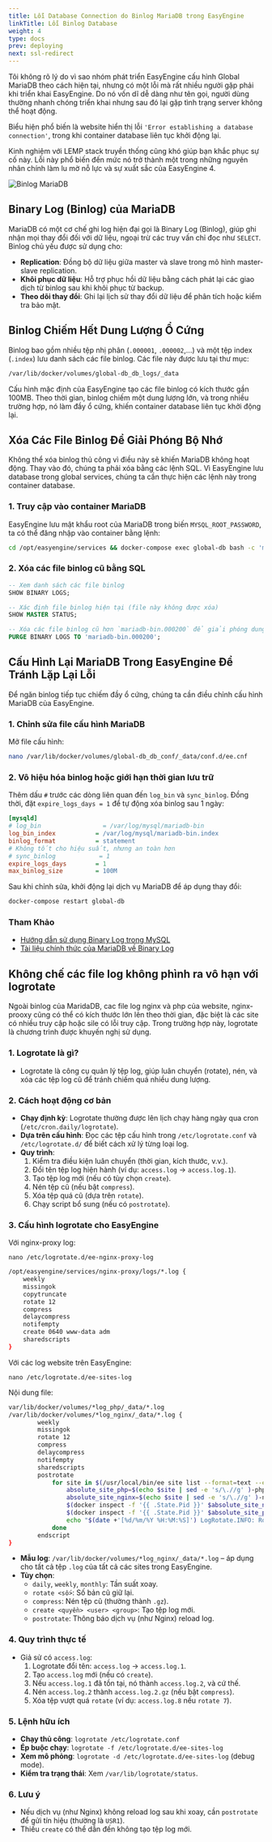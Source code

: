 ```yaml
---
title: Lỗi Database Connection do Binlog MariaDB trong EasyEngine
linkTitle: Lỗi Binlog Database
weight: 4
type: docs
prev: deploying
next: ssl-redirect
---
```


Tôi không rõ lý do vì sao nhóm phát triển EasyEngine cấu hình Global MariaDB theo cách hiện tại, nhưng có một lỗi mà rất nhiều người gặp phải khi triển khai EasyEngine. Do nó vốn dĩ dễ dàng như tên gọi, người dùng thường nhanh chóng triển khai nhưng sau đó lại gặp tình trạng server không thể hoạt động.  

Biểu hiện phổ biến là website hiển thị lỗi `'Error establishing a database connection'`, trong khi container database liên tục khởi động lại.  

Kinh nghiệm với LEMP stack truyền thống cũng khó giúp bạn khắc phục sự cố này. Lỗi này phổ biến đến mức nó trở thành một trong những nguyên nhân chính làm lu mờ nỗ lực và sự xuất sắc của EasyEngine 4.  

![Binlog MariaDB](/images/binlog-mariadb.svg)

## Binary Log (Binlog) của MariaDB  

MariaDB có một cơ chế ghi log hiện đại gọi là Binary Log (Binlog), giúp ghi nhận mọi thay đổi đối với dữ liệu, ngoại trừ các truy vấn chỉ đọc như `SELECT`. Binlog chủ yếu được sử dụng cho:  

- **Replication**: Đồng bộ dữ liệu giữa master và slave trong mô hình master-slave replication.  
- **Khôi phục dữ liệu**: Hỗ trợ phục hồi dữ liệu bằng cách phát lại các giao dịch từ binlog sau khi khôi phục từ backup.  
- **Theo dõi thay đổi**: Ghi lại lịch sử thay đổi dữ liệu để phân tích hoặc kiểm tra bảo mật.  

## Binlog Chiếm Hết Dung Lượng Ổ Cứng  

Binlog bao gồm nhiều tệp nhị phân (`.000001`, `.000002`,...) và một tệp index (`.index`) lưu danh sách các file binlog. Các file này được lưu tại thư mục:  

```bash
/var/lib/docker/volumes/global-db_db_logs/_data
```  

Cấu hình mặc định của EasyEngine tạo các file binlog có kích thước gần 100MB. Theo thời gian, binlog chiếm một dung lượng lớn, và trong nhiều trường hợp, nó làm đầy ổ cứng, khiến container database liên tục khởi động lại.  

## Xóa Các File Binlog Để Giải Phóng Bộ Nhớ  

Không thể xóa binlog thủ công vì điều này sẽ khiến MariaDB không hoạt động. Thay vào đó, chúng ta phải xóa bằng các lệnh SQL. Vì EasyEngine lưu database trong global services, chúng ta cần thực hiện các lệnh này trong container database.  

### 1. Truy cập vào container MariaDB  

EasyEngine lưu mật khẩu root của MariaDB trong biến `MYSQL_ROOT_PASSWORD`, ta có thể đăng nhập vào container bằng lệnh:  

```bash
cd /opt/easyengine/services && docker-compose exec global-db bash -c 'mysql -uroot -p${MYSQL_ROOT_PASSWORD}'
```  

### 2. Xóa các file binlog cũ bằng SQL  

```sql
-- Xem danh sách các file binlog
SHOW BINARY LOGS;  

-- Xác định file binlog hiện tại (file này không được xóa)
SHOW MASTER STATUS;  

-- Xóa các file binlog cũ hơn `mariadb-bin.000200` để giải phóng dung lượng
PURGE BINARY LOGS TO 'mariadb-bin.000200';  
```  

## Cấu Hình Lại MariaDB Trong EasyEngine Để Tránh Lặp Lại Lỗi  

Để ngăn binlog tiếp tục chiếm đầy ổ cứng, chúng ta cần điều chỉnh cấu hình MariaDB của EasyEngine.  

### 1. Chỉnh sửa file cấu hình MariaDB  

Mở file cấu hình:  

```bash
nano /var/lib/docker/volumes/global-db_db_conf/_data/conf.d/ee.cnf
```  

### 2. Vô hiệu hóa binlog hoặc giới hạn thời gian lưu trữ  

Thêm dấu `#` trước các dòng liên quan đến `log_bin` và `sync_binlog`. Đồng thời, đặt `expire_logs_days = 1` để tự động xóa binlog sau 1 ngày:  

```ini
[mysqld]
# log_bin                 = /var/log/mysql/mariadb-bin
log_bin_index           = /var/log/mysql/mariadb-bin.index
binlog_format           = statement
# Không tốt cho hiệu suất, nhưng an toàn hơn
# sync_binlog            = 1
expire_logs_days        = 1
max_binlog_size         = 100M
```  

Sau khi chỉnh sửa, khởi động lại dịch vụ MariaDB để áp dụng thay đổi:  

```bash
docker-compose restart global-db
```  

### Tham Khảo  

- [Hướng dẫn sử dụng Binary Log trong MySQL](https://snapshooter.com/learn/mysql/enable-and-use-binary-log-mysql)  
- [Tài liệu chính thức của MariaDB về Binary Log](https://mariadb.com/kb/en/binary-log/)  

## Không chế các file log không phình ra vô hạn với logrotate

Ngoài binlog của MaridaDB, cac file log nginx và php của website, nginx-prooxy cũng có thể có kích thước lớn lên theo thời gian, đặc biệt là các site có nhiều truy cập hoặc sile có lỗi truy cập. Trong trường hợp này, logrotate là chương trình được khuyến nghị sử dụng.

### 1. Logrotate là gì?
- Logrotate là công cụ quản lý tệp log, giúp luân chuyển (rotate), nén, và xóa các tệp log cũ để tránh chiếm quá nhiều dung lượng.


### 2. Cách hoạt động cơ bản
- **Chạy định kỳ**: Logrotate thường được lên lịch chạy hàng ngày qua cron (`/etc/cron.daily/logrotate`).
- **Dựa trên cấu hình**: Đọc các tệp cấu hình trong `/etc/logrotate.conf` và `/etc/logrotate.d/` để biết cách xử lý từng loại log.
- **Quy trình**:
  1. Kiểm tra điều kiện luân chuyển (thời gian, kích thước, v.v.).
  2. Đổi tên tệp log hiện hành (ví dụ: `access.log` → `access.log.1`).
  3. Tạo tệp log mới (nếu có tùy chọn `create`).
  4. Nén tệp cũ (nếu bật `compress`).
  5. Xóa tệp quá cũ (dựa trên `rotate`).
  6. Chạy script bổ sung (nếu có `postrotate`).


### 3. Cấu hình logrotate cho EasyEngine

Với nginx-proxy log:

```
nano /etc/logrotate.d/ee-nginx-proxy-log
```

```bash {filename="~/etc/logrotate.d/ee-nginx-proxy-log"}
/opt/easyengine/services/nginx-proxy/logs/*.log {
    weekly
    missingok
    copytruncate
    rotate 12
    compress
    delaycompress
    notifempty
    create 0640 www-data adm
    sharedscripts
}
```
Với các log website trên EasyEngine:

```
nano /etc/logrotate.d/ee-sites-log
```

Nội dung file:

```bash {filename="~/etc/logrotate.d/ee-sites-log"}
var/lib/docker/volumes/*log_php/_data/*.log                                                                                                                          >
/var/lib/docker/volumes/*log_nginx/_data/*.log {
        weekly
        missingok
        rotate 12
        compress
        delaycompress
        notifempty
        sharedscripts
        postrotate
            for site in $(/usr/local/bin/ee site list --format=text --enabled); do
                absolute_site_php=$(echo $site | sed -e 's/\.//g' )-php-1
                absolute_site_nginx=$(echo $site | sed -e 's/\.//g' )-nginx-1
                $(docker inspect -f '{{ .State.Pid }}' $absolute_site_nginx | xargs kill -USR1) || echo "ok"
                $(docker inspect -f '{{ .State.Pid }}' $absolute_site_php | xargs kill -USR1) || echo "ok"
                echo "$(date +'[%d/%m/%Y %H:%M:%S]') LogRotate.INFO: Rotated logs for $site" >> /opt/easyengine/logs/ee.log
            done
        endscript
}
```

- **Mẫu log**: `/var/lib/docker/volumes/*log_nginx/_data/*.log` – áp dụng cho tất cả tệp `.log` của tất cả các sites trong EasyEngine.
- **Tùy chọn**:
  - `daily`, `weekly`, `monthly`: Tần suất xoay.
  - `rotate <số>`: Số bản cũ giữ lại.
  - `compress`: Nén tệp cũ (thường thành `.gz`).
  - `create <quyền> <user> <group>`: Tạo tệp log mới.
  - `postrotate`: Thông báo dịch vụ (như Nginx) reload log.


### 4. Quy trình thực tế
- Giả sử có `access.log`:
  1. Logrotate đổi tên: `access.log` → `access.log.1`.
  2. Tạo `access.log` mới (nếu có `create`).
  3. Nếu `access.log.1` đã tồn tại, nó thành `access.log.2`, và cứ thế.
  4. Nén `access.log.2` thành `access.log.2.gz` (nếu bật `compress`).
  5. Xóa tệp vượt quá `rotate` (ví dụ: `access.log.8` nếu `rotate 7`).


### 5. Lệnh hữu ích
- **Chạy thủ công**: `logrotate /etc/logrotate.conf`
- **Ép buộc chạy**: `logrotate -f /etc/logrotate.d/ee-sites-log`
- **Xem mô phỏng**: `logrotate -d /etc/logrotate.d/ee-sites-log` (debug mode).
- **Kiểm tra trạng thái**: Xem `/var/lib/logrotate/status`.


### 6. Lưu ý
- Nếu dịch vụ (như Nginx) không reload log sau khi xoay, cần `postrotate` để gửi tín hiệu (thường là `USR1`).
- Thiếu `create` có thể dẫn đến không tạo tệp log mới.
